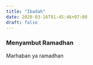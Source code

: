 ```yaml
---
title: "Ibadah"
date: 2020-03-16T01:45:46+07:00
draft: false
---
```


### Menyambut Ramadhan

Marhaban  ya ramadhan

